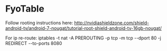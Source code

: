 # FyoTable

Follow rooting instructions here: http://nvidiashieldzone.com/shield-android-tv/android-7-nougat/tutorial-root-shield-android-tv-16gb-nougat/

For ip re-route: iptables -t nat -A PREROUTING -p tcp -m tcp --dport 80 -j REDIRECT --to-ports 8080
